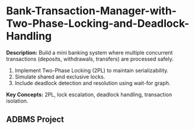# Bank-Transaction-Manager-with-Two-Phase-Locking-and-Deadlock-Handling


**Description:** Build a mini banking system where multiple concurrent transactions (deposits, withdrawals, transfers) are processed safely.

1. Implement Two-Phase Locking (2PL) to maintain serializability.
2. Simulate shared and exclusive locks.
3. Include deadlock detection and resolution using wait-for graph.

**Key Concepts:** 2PL, lock escalation, deadlock handling, transaction isolation.

## ADBMS Project